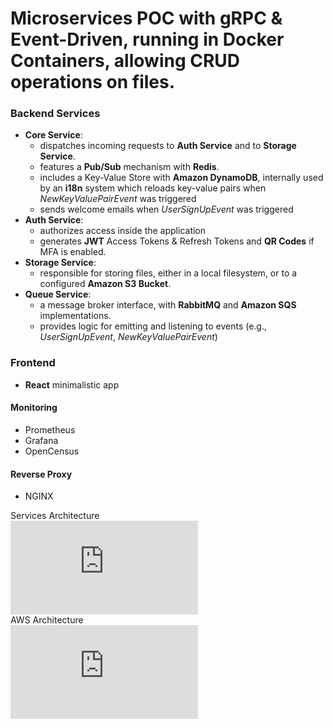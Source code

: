 # Microservices POC with gRPC & Event-Driven, running in Docker Containers, allowing CRUD operations on files.
### Backend Services
- **Core Service**: 
  - dispatches incoming requests to **Auth Service** and to **Storage Service**.
  - features a **Pub/Sub** mechanism with **Redis**.
  - includes a Key-Value Store with **Amazon DynamoDB**, internally used by an **i18n** system which reloads key-value pairs when <em>NewKeyValuePairEvent</em> was triggered
  - sends welcome emails when <em>UserSignUpEvent</em> was triggered
- **Auth Service**:
  - authorizes access inside the application 
  - generates **JWT** Access Tokens & Refresh Tokens and **QR Codes** if MFA is enabled.
- **Storage Service**: 
  - responsible for storing files, either in a local filesystem, or to a configured **Amazon S3 Bucket**.
- **Queue Service**:
  - a message broker interface, with **RabbitMQ** and **Amazon SQS** implementations.
  - provides logic for emitting and listening to events (e.g., <em>UserSignUpEvent</em>, <em>NewKeyValuePairEvent</em>)
### Frontend
- **React** minimalistic app
#### Monitoring
- Prometheus
- Grafana
- OpenCensus
#### Reverse Proxy
- NGINX

Services Architecture\
![ServicesArchitecture](https://files.fm/thumb_show.php?i=7bw6pmfsv)
\
AWS Architecture\
![AWSArchitecture](https://files.fm/thumb_show.php?i=bs8xf9xgm)
